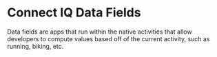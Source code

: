 # Connect IQ Data Fields
Data fields are apps that run within the native activities that allow developers to compute values based off of the current activity, such as running, biking, etc.

